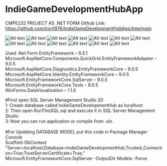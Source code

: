 # IndieGameDevelopmentHubApp
CMPE232 PROJECT AS .NET FORM 
Github Link: https://github.com/iron1976/IndieGameDevelopmentHubApp/tree/main

![Alt text](In%20App%20Screenshots/gameHub1.jpg)
![Alt text](In%20App%20Screenshots/gameHub2.jpg)
![Alt text](In%20App%20Screenshots/gameHub3.jpg)
![Alt text](In%20App%20Screenshots/gameHub4.jpg)
![Alt text](In%20App%20Screenshots/gameHub5.jpg)
![Alt text](In%20App%20Screenshots/gameHub6.jpg)
![Alt text](In%20App%20Screenshots/gameHub7.jpg)
![Alt text](In%20App%20Screenshots/gameHub8.jpg)
![Alt text](In%20App%20Screenshots/gameHub9.jpg)
![Alt text](In%20App%20Screenshots/gameHub10.jpg)
![Alt text](In%20App%20Screenshots/gameHub11.jpg)
![Alt text](In%20App%20Screenshots/gameHub12.jpg)
![Alt text](In%20App%20Screenshots/gameHub13.jpg)







Used .Net Form
EntityFramework – 6.5.1  
Microsoft.AspNetCore.Components.QuickGrid.EntityFrameworkAdapter – 9.0.5   
Microsoft.AspNetCore.Diagnostics.EntityFrameworkCore – 9.0.5   
Microsoft.AspNetCore.Identity.EntityFrameworkCore – 9.0.5   
Microsoft.EntityFrameworkCore.SqlServer – 9.0.5   
Microsoft.EntityFrameworkCore.Tools – 9.0.5  
WinForms.DataVisualization – 1.1.0   


#First open SQL Server Management Studio 20<br>
1: Create database called IndieGameDevelopmentHub as localhost<br>
2: Then open RunThisSQL.sql and execute it in SQL Server Management Studio<br>
3: Now you can run application or compile from .sln.<br>
<br>
#For Updating DATABASE MODEL put this code in Package Manager Console<br>
Scaffold-DbContext "Server=localhost;Database=IndieGameDevelopmentHub;Trusted_Connection=True;TrustServerCertificate=True;" Microsoft.EntityFrameworkCore.SqlServer -OutputDir Models -Force<br>
